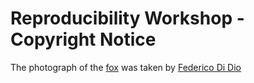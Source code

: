 # Reproducibility Workshop - Copyright Notice

The photograph of the [fox](LabSession1/res/fox.jpg) was taken by [Federico Di Dio](https://unsplash.com/photos/KYBy7FfU0X0)
